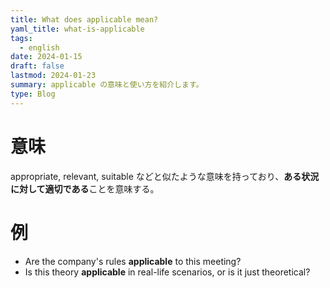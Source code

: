 ```yaml
---
title: What does applicable mean?
yaml_title: what-is-applicable
tags:
  - english
date: 2024-01-15
draft: false
lastmod: 2024-01-23
summary: applicable の意味と使い方を紹介します。
type: Blog
---
```

# 意味

appropriate, relevant, suitable などと似たような意味を持っており、**ある状況に対して適切である**ことを意味する。

# 例
- Are the company's rules **applicable** to this meeting?
- Is this theory **applicable** in real-life scenarios, or is it just theoretical? 
